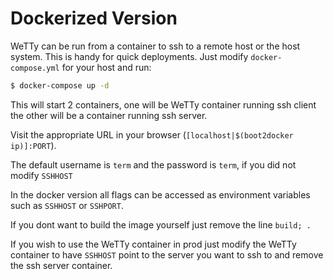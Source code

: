 # Dockerized Version

WeTTy can be run from a container to ssh to a remote host or the host system.
This is handy for quick deployments. Just modify `docker-compose.yml` for your
host and run:

```sh
$ docker-compose up -d
```

This will start 2 containers, one will be WeTTy container running ssh client the
other will be a container running ssh server.

Visit the appropriate URL in your browser
(`[localhost|$(boot2docker ip)]:PORT`).

The default username is `term` and the password is `term`, if you did not modify
`SSHHOST`

In the docker version all flags can be accessed as environment variables such as
`SSHHOST` or `SSHPORT`.

If you dont want to build the image yourself just remove the line `build; .`

If you wish to use the WeTTy container in prod just modify the WeTTy container
to have `SSHHOST` point to the server you want to ssh to and remove the ssh
server container.

